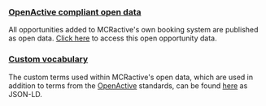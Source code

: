 ### [OpenActive compliant open data](https://mcractive.com/openactive)
All opportunities added to MCRactive's own booking system are published as open data. [Click here](https://mcractive.com/openactive) to access this open opportunity data.

### [Custom vocabulary](https://data.mcractive.com/ns)
The custom terms used within MCRactive's open data, which are used in addition to terms from the [OpenActive](http://www.openactive.io/) standards, can be found [here](https://data.mcractive.com/ns) as JSON-LD.

